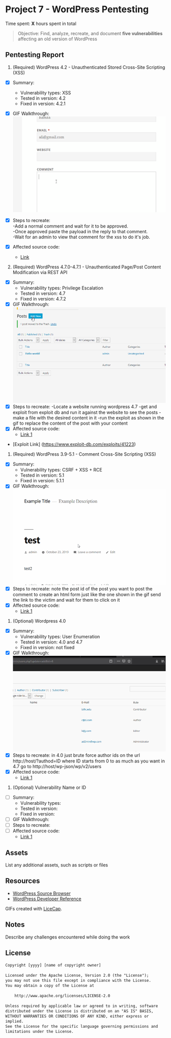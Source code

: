 # Project 7 - WordPress Pentesting

Time spent: **X** hours spent in total

> Objective: Find, analyze, recreate, and document **five vulnerabilities** affecting an old version of WordPress

## Pentesting Report

1. (Required) WordPress 4.2 - Unauthenticated Stored Cross-Site Scripting (XSS)
  - [x] Summary: 
    - Vulnerability types: XSS
    - Tested in version: 4.2
    - Fixed in version: 4.2.1
  - [x] GIF Walkthrough: 
	<img src='xss.gif'>

  - [x] Steps to recreate: <br>
	-Add a normal comment and wait for it to be approved. <br>
	-Once approved paste the payload in the reply to that comment. <br>
	-Wait for an admin to view that comment for the xss to do it's job. <br>
  - [x] Affected source code:
    - [Link](https://core.trac.wordpress.org/browser/tags/4.2/src/wp-comments-post.php)

2. (Required) WordPress 4.7.0-4.7.1 - Unauthenticated Page/Post Content Modification via REST API
  - [x] Summary: 
    - Vulnerability types: Privilege Escalation
    - Tested in version: 4.7
    - Fixed in version: 4.7.2
  - [x] GIF Walkthrough: 
	<img src='pe.gif'>
  - [x] Steps to recreate:
	-Locate a website running wordpress 4.7
	-get and exploit from exploit db and run it against the website to see the posts
	-make a file with the desired content in it
	-run the exploit as shown in the gif to replace the content of the post with your content 
  - [x] Affected source code:
    - [Link 1](https://core.trac.wordpress.org/browser/tags/4.7/src/wp-includes/rest-api/endpoints/class-wp-rest-posts-controller.php)
  - [Exploit Link] (https://www.exploit-db.com/exploits/41223)

1. (Required) WordPress 3.9-5.1 - Comment Cross-Site Scripting (XSS)
  - [x] Summary: 
    - Vulnerability types: CSRF + XSS + RCE
    - Tested in version: 5.1
    - Fixed in version: 5.1.1
  - [x] GIF Walkthrough: 
	<img src='csrf.gif'>
  - [x] Steps to recreate: 
	note the post id of the post you want to post the comment to
	create an html form just like the one shown in the gif
	send the link to the victim and wait for them to click on it
  - [x] Affected source code:
    - [Link 1](https://core.trac.wordpress.org/browser/tags/5.1/src/wp-includes/comment.php)

1. (Optional) Wordpress 4.0
  - [x] Summary: 
    - Vulnerability types: User Enumeration 
    - Tested in version: 4.0 and 4.7
    - Fixed in version: not fixed
  - [x] GIF Walkthrough:
	<img src="ue.gif"> 
  - [x] Steps to recreate: 
	in 4.0 just brute force author ids on the url http://host/?authod=ID where ID starts from 0 to as much as you want
	in 4.7 go to http://host/wp-json/wp/v2/users
  - [x] Affected source code:
    - [Link 1](https://core.trac.wordpress.org/browser/tags/4.7/src/wp-json/wp/v2/users)

1. (Optional) Vulnerability Name or ID
  - [ ] Summary: 
    - Vulnerability types:
    - Tested in version:
    - Fixed in version: 
  - [ ] GIF Walkthrough: 
  - [ ] Steps to recreate: 
  - [ ] Affected source code:
    - [Link 1](https://core.trac.wordpress.org/browser/tags/version/src/source_file.php) 

## Assets

List any additional assets, such as scripts or files

## Resources

- [WordPress Source Browser](https://core.trac.wordpress.org/browser/)
- [WordPress Developer Reference](https://developer.wordpress.org/reference/)

GIFs created with [LiceCap](http://www.cockos.com/licecap/).

## Notes

Describe any challenges encountered while doing the work

## License

    Copyright [yyyy] [name of copyright owner]

    Licensed under the Apache License, Version 2.0 (the "License");
    you may not use this file except in compliance with the License.
    You may obtain a copy of the License at

        http://www.apache.org/licenses/LICENSE-2.0

    Unless required by applicable law or agreed to in writing, software
    distributed under the License is distributed on an "AS IS" BASIS,
    WITHOUT WARRANTIES OR CONDITIONS OF ANY KIND, either express or implied.
    See the License for the specific language governing permissions and
    limitations under the License.
